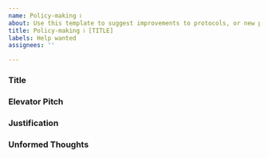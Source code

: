 ```yaml
---
name: Policy-making ℹ️
about: Use this template to suggest improvements to protocols, or new protocols.
title: Policy-making ℹ️ [TITLE]
labels: Help wanted
assignees: ''

---
```


### Title
<!-- Type a short title for this idea. If you are suggesting a new protocol, the title must start with "New:". Make sure to change the name of the issue by replacing [TITLE] with what you write here! -->


### Elevator Pitch
<!-- Type below a quick intro to this awesome idea you just had. Try keeping it under 240 characters. -->


### Justification
<!-- Explain why this idea is so great. For example, what protocol is currently missing, or what is unclear in a current protocol? -->


### Unformed Thoughts
<!-- What sources ℹ️ can be drawn on to create or improve the protocol you suggest? Are there any policies in the wild that can be drawn on? How will the changes you suggest affect other protocols? -->
